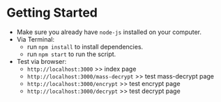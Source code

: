 # Getting Started

- Make sure you already have `node-js` installed on your computer.
- Via Terminal:
	- run `npm install` to install dependencies.
	- run `npm start` to run the script.
- Test via browser:
	- `http://localhost:3000` >> index page
	- `http://localhost:3000/mass-decrypt` >> test mass-decrypt page
	- `http://localhost:3000/encrypt` >> test encrypt page
	- `http://localhost:3000/decrypt` >> test decrypt page